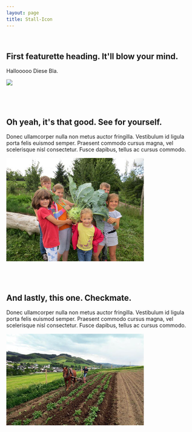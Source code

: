 ```yaml
---
layout: page
title: Stall-Icon
---
```

<br>

<div class="row featurette">
	<div class="col-md-7">
		<h2 class="featurette-heading">First featurette heading. <span class="text-muted">It'll blow your mind.</span></h2>
		<p class="lead">Hallooooo Diese Bla. </p>
	</div>
	<div class="col-md-5">
		<img class="featurette-image img-responsive center-block" src="/public/images/1.png">
	</div>
</div>

<br>
<br>
<br>

<div class="row featurette">
	<div class="col-md-7 col-md-push-5">
		<h2 class="featurette-heading">Oh yeah, it's that good. <span class="text-muted">See for yourself.</span></h2>
		<p class="lead">Donec ullamcorper nulla non metus auctor fringilla. Vestibulum id ligula porta felis euismod semper. Praesent commodo cursus magna, vel scelerisque nisl consectetur. Fusce dapibus, tellus ac cursus commodo.</p>
	</div>
	<div class="col-md-5 col-md-pull-7">
		<img class="featurette-image img-responsive center-block" src="/public/images/2.jpg">
	</div>
</div>

<br>
<br>
<br>

<div class="row featurette">
	<div class="col-md-7">
		<h2 class="featurette-heading">And lastly, this one. <span class="text-muted">Checkmate.</span></h2>
		<p class="lead">Donec ullamcorper nulla non metus auctor fringilla. Vestibulum id ligula porta felis euismod semper. Praesent commodo cursus magna, vel scelerisque nisl consectetur. Fusce dapibus, tellus ac cursus commodo.</p>
	</div>
	<div class="col-md-5">
		<img class="featurette-image img-responsive center-block" src="/public/images/3.jpg">
	</div>
</div>


